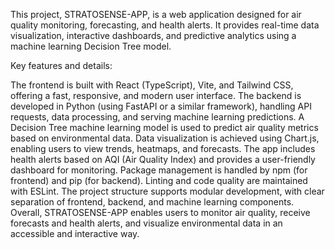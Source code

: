 This project, STRATOSENSE-APP, is a web application designed for air quality monitoring, forecasting, and health alerts. It provides real-time data visualization, interactive dashboards, and predictive analytics using a machine learning Decision Tree model.

Key features and details:

The frontend is built with React (TypeScript), Vite, and Tailwind CSS, offering a fast, responsive, and modern user interface.
The backend is developed in Python (using FastAPI or a similar framework), handling API requests, data processing, and serving machine learning predictions.
A Decision Tree machine learning model is used to predict air quality metrics based on environmental data.
Data visualization is achieved using Chart.js, enabling users to view trends, heatmaps, and forecasts.
The app includes health alerts based on AQI (Air Quality Index) and provides a user-friendly dashboard for monitoring.
Package management is handled by npm (for frontend) and pip (for backend).
Linting and code quality are maintained with ESLint.
The project structure supports modular development, with clear separation of frontend, backend, and machine learning components.
Overall, STRATOSENSE-APP enables users to monitor air quality, receive forecasts and health alerts, and visualize environmental data in an accessible and interactive way.
